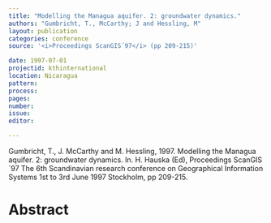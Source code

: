 ```yaml
---
title: "Modelling the Managua aquifer. 2: groundwater dynamics."
authors: "Gumbricht, T., McCarthy; J and Hessling, M"
layout: publication
categories: conference
source: '<i>Proceedings ScanGIS´97</i> (pp 209-215)'

date: 1997-07-01
projectid: kthinternational
location: Nicaragua
pattern:
process:
pages:
number:
issue:
editor:

---
```


Gumbricht, T., J. McCarthy and M. Hessling, 1997. Modelling the Managua aquifer. 2: groundwater dynamics. In. H. Hauska (Ed), Proceedings ScanGIS´97 The 6th Scandinavian research conference on Geographical Information Systems 1st to 3rd June 1997 Stockholm, pp 209-215.

<h1 class='foot-description'>Abstract</h1>
